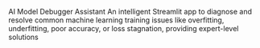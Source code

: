 AI Model Debugger Assistant
An intelligent Streamlit app to diagnose and resolve common machine learning training issues like overfitting, underfitting, poor accuracy, or loss stagnation, providing expert-level solutions
